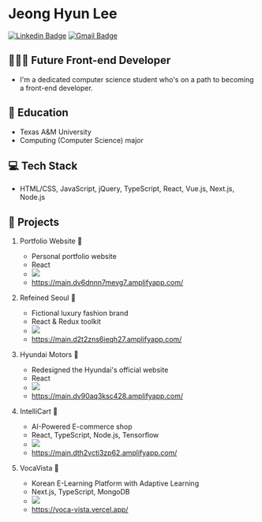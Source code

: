 # Jeong Hyun Lee 
[![Linkedin Badge](https://img.shields.io/badge/-LinkedIn-blue?style=flat-square&logo=Linkedin&logoColor=white&link=https://www.linkedin.com/in/jeong-hyun-lee-a5362319a/)](https://www.linkedin.com/in/jeong-hyun-lee-a5362319a/)
[![Gmail Badge](https://img.shields.io/badge/Gmail-d14836?style=flat-square&logo=Gmail&logoColor=white&link=mailto:lejhn1@gmail.com)](mailto:lejhn1@gmail.com)

## 👨🏻‍💻 Future Front-end Developer
- I'm a dedicated computer science student who's on a path to becoming a front-end developer.

## 🏫 Education
- Texas A&M University
- Computing (Computer Science) major

## 💻 Tech Stack
- HTML/CSS, JavaScript, jQuery, TypeScript, React, Vue.js, Next.js, Node.js

## 🚀 Projects
1. Portfolio Website 📔
   - Personal portfolio website 
   - React
   - <a href="https://github.com/JunLee8108/jun-recent-blog"><img src="https://img.shields.io/badge/GitHub-181717?style=flat-square&logo=GitHub&logoColor=white"/></a>
   - https://main.dv6dnnn7mevg7.amplifyapp.com/
     
2. Refeined Seoul 🥼
   - Fictional luxury fashion brand 
   - React & Redux toolkit
   - <a href="https://github.com/JunLee8108/Refined"><img src="https://img.shields.io/badge/GitHub-181717?style=flat-square&logo=GitHub&logoColor=white"/></a>
   - https://main.d2t2zns6ieqh27.amplifyapp.com/
     
3. Hyundai Motors 🚗
   - Redesigned the Hyundai's official website
   - React
   - <a href="https://github.com/JunLee8108/Hyundai"><img src="https://img.shields.io/badge/GitHub-181717?style=flat-square&logo=GitHub&logoColor=white"/></a>
   - https://main.dv90aq3ksc428.amplifyapp.com/
     
4. IntelliCart 🤖
   - AI-Powered E-commerce shop
   - React, TypeScript, Node.js, Tensorflow
   - <a href="https://github.com/JunLee8108/IntelliCart"><img src="https://img.shields.io/badge/GitHub-181717?style=flat-square&logo=GitHub&logoColor=white"/></a>
   - https://main.dth2vcti3zp62.amplifyapp.com/

5. VocaVista 📖
   - Korean E-Learning Platform with Adaptive Learning
   - Next.js, TypeScript, MongoDB
   - <a href="https://github.com/JunLee8108/VocaVista"><img src="https://img.shields.io/badge/GitHub-181717?style=flat-square&logo=GitHub&logoColor=white"/></a>
   - https://voca-vista.vercel.app/


<!--
**JunLee8108/JunLee8108** is a ✨ _special_ ✨ repository because its `README.md` (this file) appears on your GitHub profile.

Here are some ideas to get you started:

- 🔭 I’m currently working on ...
- 🌱 I’m currently learning ...
- 👯 I’m looking to collaborate on ...
- 🤔 I’m looking for help with ...
- 💬 Ask me about ...
- 📫 How to reach me: ...
- 😄 Pronouns: ...
- ⚡ Fun fact: ...
-->
